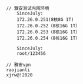
    // 雅安测试内网环境
        SinceJuly:
        172.26.0.251(8核8G 1T)
        172.26.0.252（8核16G 1T）
        172.26.0.253（8核16G 1T）
        172.26.0.254（8核16G 1T）
        
        SinceJuly:
        root/123456
    
    // 雅安vpn
    raojianli
    xjrw@!2020